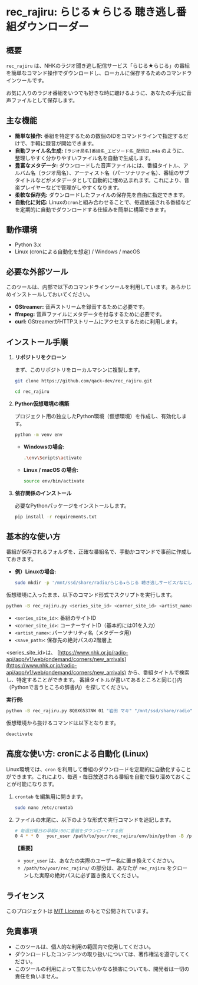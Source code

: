# rec_rajiru: らじる★らじる 聴き逃し番組ダウンローダー

## 概要

`rec_rajiru` は、NHKのラジオ聞き逃し配信サービス「らじる★らじる」の番組を簡単なコマンド操作でダウンロードし、ローカルに保存するためのコマンドラインツールです。

お気に入りのラジオ番組をいつでも好きな時に聴けるように、あなたの手元に音声ファイルとして保存します。

## 主な機能

-   **簡単な操作:** 番組を特定するための数個のIDをコマンドラインで指定するだけで、手軽に録音が開始できます。
-   **自動ファイル名生成:** `[ラジオ局名]番組名_エピソード名_配信日.m4a` のように、整理しやすく分かりやすいファイル名を自動で生成します。
-   **豊富なメタデータ:** ダウンロードした音声ファイルには、番組タイトル、アルバム名（ラジオ局名）、アーティスト名（パーソナリティ名）、番組のサブタイトルなどがメタデータとして自動的に埋め込まれます。これにより、音楽プレイヤーなどで管理がしやすくなります。
-   **柔軟な保存先:** ダウンロードしたファイルの保存先を自由に指定できます。
-   **自動化に対応:** Linuxの`cron`と組み合わせることで、毎週放送される番組などを定期的に自動でダウンロードする仕組みを簡単に構築できます。

## 動作環境

-   Python 3.x
-   Linux (cronによる自動化を想定) / Windows / macOS

## 必要な外部ツール

このツールは、内部で以下のコマンドラインツールを利用しています。あらかじめインストールしておいてください。

-   **GStreamer:** 音声ストリームを録音するために必要です。
-   **ffmpeg:** 音声ファイルにメタデータを付与するために必要です。
-   **curl:** GStreamerがHTTPストリームにアクセスするために利用します。

## インストール手順

1.  **リポジトリをクローン**

    まず、このリポジトリをローカルマシンに複製します。

    ```bash
    git clone https://github.com/qack-dev/rec_rajiru.git
    ```
    ```bash
    cd rec_rajiru
    ```

2.  **Python仮想環境の構築**

    プロジェクト用の独立したPython環境（仮想環境）を作成し、有効化します。

    ```bash
    python -m venv env
    ```

    -   **Windowsの場合:**
        ```bash
        .\env\Scripts\activate
        ```
    -   **Linux / macOS の場合:**
        ```bash
        source env/bin/activate
        ```

3.  **依存関係のインストール**

    必要なPythonパッケージをインストールします。

    ```bash
    pip install -r requirements.txt
    ```

## 基本的な使い方

番組が保存されるフォルダを、正確な番組名で、手動かコマンドで事前に作成しておきます。
-   **例）Linuxの場合:**
    ```bash
    sudo mkdir -p '/mnt/ssd/share/radio/らじる★らじる 聴き逃しサービス/なにしったのや〜？'
    ```

仮想環境に入ったまま、以下のコマンド形式でスクリプトを実行します。

```bash
python -B rec_rajiru.py <series_site_id> <corner_site_id> <artist_name> <save_path>
```

-   `<series_site_id>`: 番組のサイトID
-   `<corner_site_id>`: コーナーサイトID（基本的には01を入力）
-   `<artist_name>`: パーソナリティ名（メタデータ用）
-   `<save_path>`: 保存先の絶対パスの2階層上

<series_site_id>は、 [https://www.nhk.or.jp/radio-api/app/v1/web/ondemand/corners/new_arrivals](https://www.nhk.or.jp/radio-api/app/v1/web/ondemand/corners/new_arrivals) から、番組タイトルで検索し、特定することができます。
番組タイトルが書いてあるところと同じ`{}`内（Pythonで言うところの辞書内）を探してください。

**実行例:**

```bash
python -B rec_rajiru.py 8Q8XG537NW 01 "岩田 マキ" "/mnt/ssd/share/radio"
```

仮想環境から抜けるコマンドは以下となります。

```bash
deactivate
```

## 高度な使い方: cronによる自動化 (Linux)

Linux環境では、`cron` を利用して番組のダウンロードを定期的に自動化することができます。これにより、毎週・毎日放送される番組を自動で録り溜めておくことが可能になります。

1.  `crontab` を編集用に開きます。

    ```bash
    sudo nano /etc/crontab
    ```

2.  ファイルの末尾に、以下のような形式で実行コマンドを追記します。

    ```bash
    # 毎週日曜日の早朝4:00に番組をダウンロードする例
    0 4 * * 0   your_user /path/to/your/rec_rajiru/env/bin/python -B /path/to/your/rec_rajiru/rec_rajiru.py G918NWNZ2V 01 "岩田 マキ" "/mnt/ssd/share/radio"
    ```

    **【重要】**
    -   `your_user` は、あなたの実際のユーザー名に置き換えてください。
    -   `/path/to/your/rec_rajiru/` の部分は、あなたが `rec_rajiru` をクローンした実際の絶対パスに必ず置き換えてください。

## ライセンス

このプロジェクトは [MIT License](LICENSE) のもとで公開されています。

## 免責事項

-   このツールは、個人的な利用の範囲内で使用してください。
-   ダウンロードしたコンテンツの取り扱いについては、著作権法を遵守してください。
-   このツールの利用によって生じたいかなる損害についても、開発者は一切の責任を負いません。
